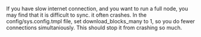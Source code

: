 If you have slow internet connection, and you want to run a full node, you may find that it is difficult to sync. it often crashes.
In the config/sys.config.tmpl file, set download_blocks_many to 1, so you do fewer connections simultaniously. This should stop it from crashing so much.